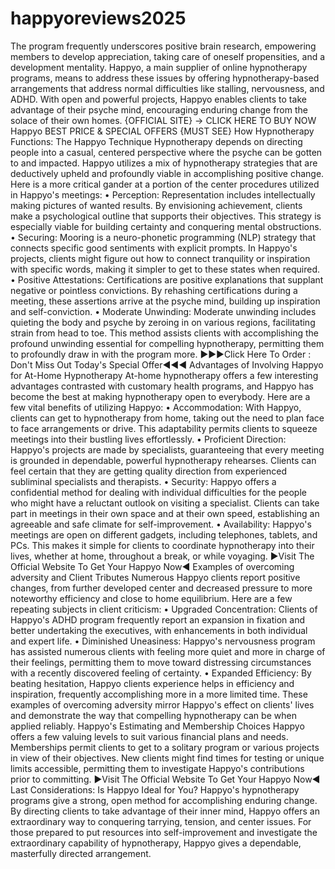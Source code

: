 # happyoreviews2025
The program frequently underscores positive brain research, empowering members to develop appreciation, taking care of oneself propensities, and a development mentality.
Happyo, a main supplier of online hypnotherapy programs, means to address these issues by offering hypnotherapy-based arrangements that address normal difficulties like stalling, nervousness, and ADHD. With open and powerful projects, Happyo enables clients to take advantage of their psyche mind, encouraging enduring change from the solace of their own homes.
{OFFICIAL SITE} → CLICK HERE TO BUY NOW Happyo BEST PRICE & SPECIAL OFFERS {MUST SEE}
How Hypnotherapy Functions: The Happyo Technique
Hypnotherapy depends on directing people into a casual, centered perspective where the psyche can be gotten to and impacted. Happyo utilizes a mix of hypnotherapy strategies that are deductively upheld and profoundly viable in accomplishing positive change. Here is a more critical gander at a portion of the center procedures utilized in Happyo's meetings:
• Perception: Representation includes intellectually making pictures of wanted results. By envisioning achievement, clients make a psychological outline that supports their objectives. This strategy is especially viable for building certainty and conquering mental obstructions.
• Securing: Mooring is a neuro-phonetic programming (NLP) strategy that connects specific good sentiments with explicit prompts. In Happyo's projects, clients might figure out how to connect tranquility or inspiration with specific words, making it simpler to get to these states when required.
• Positive Attestations: Certifications are positive explanations that supplant negative or pointless convictions. By rehashing certifications during a meeting, these assertions arrive at the psyche mind, building up inspiration and self-conviction.
• Moderate Unwinding: Moderate unwinding includes quieting the body and psyche by zeroing in on various regions, facilitating strain from head to toe. This method assists clients with accomplishing the profound unwinding essential for compelling hypnotherapy, permitting them to profoundly draw in with the program more.
►►►Click Here To Order : Don't Miss Out Today's Special Offer◄◄◄
Advantages of Involving Happyo for At-Home Hypnotherapy
At-home hypnotherapy offers a few interesting advantages contrasted with customary health programs, and Happyo has become the best at making hypnotherapy open to everybody. Here are a few vital benefits of utilizing Happyo:
• Accommodation: With Happyo, clients can get to hypnotherapy from home, taking out the need to plan face to face arrangements or drive. This adaptability permits clients to squeeze meetings into their bustling lives effortlessly.
• Proficient Direction: Happyo's projects are made by specialists, guaranteeing that every meeting is grounded in dependable, powerful hypnotherapy rehearses. Clients can feel certain that they are getting quality direction from experienced subliminal specialists and therapists.
• Security: Happyo offers a confidential method for dealing with individual difficulties for the people who might have a reluctant outlook on visiting a specialist. Clients can take part in meetings in their own space and at their own speed, establishing an agreeable and safe climate for self-improvement.
• Availability: Happyo's meetings are open on different gadgets, including telephones, tablets, and PCs. This makes it simple for clients to coordinate hypnotherapy into their lives, whether at home, throughout a break, or while voyaging.
►Visit The Official Website To Get Your Happyo Now◄
Examples of overcoming adversity and Client Tributes
Numerous Happyo clients report positive changes, from further developed center and decreased pressure to more noteworthy efficiency and close to home equilibrium. Here are a few repeating subjects in client criticism:
• Upgraded Concentration: Clients of Happyo's ADHD program frequently report an expansion in fixation and better undertaking the executives, with enhancements in both individual and expert life.
• Diminished Uneasiness: Happyo's nervousness program has assisted numerous clients with feeling more quiet and more in charge of their feelings, permitting them to move toward distressing circumstances with a recently discovered feeling of certainty.
• Expanded Efficiency: By beating hesitation, Happyo clients experience helps in efficiency and inspiration, frequently accomplishing more in a more limited time.
These examples of overcoming adversity mirror Happyo's effect on clients' lives and demonstrate the way that compelling hypnotherapy can be when applied reliably.
Happyo's Estimating and Membership Choices
Happyo offers a few valuing levels to suit various financial plans and needs. Memberships permit clients to get to a solitary program or various projects in view of their objectives. New clients might find times for testing or unique limits accessible, permitting them to investigate Happyo's contributions prior to committing.
►Visit The Official Website To Get Your Happyo Now◄
Last Considerations: Is Happyo Ideal for You?
Happyo's hypnotherapy programs give a strong, open method for accomplishing enduring change. By directing clients to take advantage of their inner mind, Happyo offers an extraordinary way to conquering tarrying, tension, and center issues. For those prepared to put resources into self-improvement and investigate the extraordinary capability of hypnotherapy, Happyo gives a dependable, masterfully directed arrangement.
